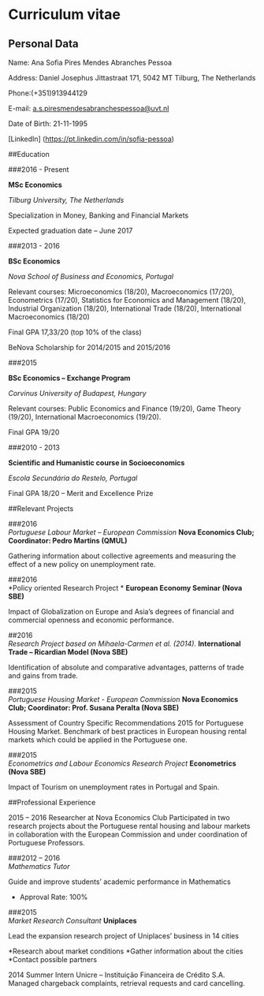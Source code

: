 Curriculum vitae 
================

## Personal Data

Name: Ana Sofia Pires Mendes Abranches Pessoa

Address: Daniel Josephus Jittastraat 171, 5042 MT Tilburg, The Netherlands

Phone:(+351)913944129

E-mail: a.s.piresmendesabranchespessoa@uvt.nl

Date of Birth:	21-11-1995

[LinkedIn] (https://pt.linkedin.com/in/sofia-pessoa)


##Education

###2016 - Present	

**MSc Economics**

*Tilburg University, The Netherlands*
     	        
Specialization in Money, Banking and Financial Markets 
			       
Expected graduation date – June 2017

###2013 - 2016		  

**BSc Economics**
               
*Nova School of Business and Economics, Portugal*
                
Relevant courses: Microeconomics (18/20), Macroeconomics (17/20), Econometrics (17/20), Statistics for Economics and Management (18/20), Industrial Organization (18/20), International Trade (18/20), International Macroeconomics (18/20)

Final GPA 17,33/20 (top 10% of the class) 

BeNova Scholarship for 2014/2015 and 2015/2016

###2015 			

**BSc Economics – Exchange Program**
	
*Corvinus University of Budapest, Hungary*

Relevant courses: Public Economics and Finance (19/20), Game Theory (19/20), International Macroeconomics (19/20).

Final GPA 19/20

###2010 - 2013	

**Scientific and Humanistic course in Socioeconomics**					

*Escola Secundária do Restelo, Portugal*

Final GPA 18/20 – Merit and Excellence Prize


##Relevant Projects

###2016			
*Portuguese Labour Market – European Commission*
**Nova Economics Club; Coordinator: Pedro Martins (QMUL)**

Gathering information about collective agreements and measuring the effect of a new policy on unemployment rate. 

###2016			
*Policy oriented Research Project *
**European Economy Seminar (Nova SBE)**

Impact of Globalization on Europe and Asia’s degrees of financial and commercial openness and economic performance. 

##2016			
*Research Project based on Mihaela-Carmen et al. (2014).*
**International Trade – Ricardian Model (Nova SBE)**

Identification of absolute and comparative advantages, patterns of trade and gains from trade. 

###2015			
*Portuguese Housing Market - European Commission*
**Nova Economics Club; Coordinator: Prof. Susana Peralta (Nova SBE)**

Assessment of Country Specific Recommendations 2015 for Portuguese Housing Market. Benchmark of best practices in European housing rental markets which could be applied in the Portuguese one. 

###2015			
*Econometrics and Labour Economics Research Project*
**Econometrics (Nova SBE)**

Impact of Tourism on unemployment rates in Portugal and Spain.

##Professional Experience

2015 – 2016		Researcher at Nova Economics Club
Participated in two research projects about the Portuguese rental housing and labour markets in collaboration with the European Commission and under coordination of Portuguese Professors.

###2012 – 2016		
*Mathematics Tutor*

Guide and improve students’ academic performance in Mathematics 
* Approval Rate: 100%

###2015      		
*Market Research Consultant*
**Uniplaces**
			
Lead the expansion research project of Uniplaces’ business in 14 cities

*Research about market conditions 
*Gather information about the cities
*Contact possible partners

2014       		Summer Intern
			Unicre – Instituição Financeira de Crédito S.A. 
			Managed chargeback complaints, retrieval requests and card cancelling.



